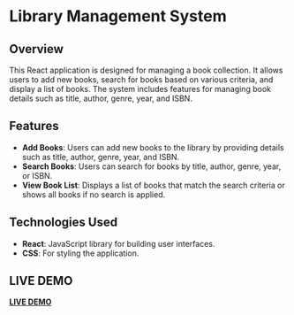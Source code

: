 # Library Management System

## Overview

This React application is designed for managing a book collection. It allows users to add new books, search for books based on various criteria, and display a list of books. The system includes features for managing book details such as title, author, genre, year, and ISBN.

## Features

- **Add Books**: Users can add new books to the library by providing details such as title, author, genre, year, and ISBN.
- **Search Books**: Users can search for books by title, author, genre, year, or ISBN.
- **View Book List**: Displays a list of books that match the search criteria or shows all books if no search is applied.

## Technologies Used

- **React**: JavaScript library for building user interfaces.
- **CSS**: For styling the application.

## LIVE DEMO
[**LIVE DEMO**](https://react-library-manager.netlify.app/)